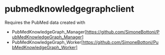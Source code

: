 # pubmedknowledgegraphclient

Requires the PubMed data created with
- PubMedKnowledgeGraph_Manager[https://github.com/SimoneBottoni/PubMedKnowledgeGraph_Manager]
- PubMedKnowledgeGraph_Worker[https://github.com/SimoneBottoni/PubMedKnowledgeGraph_Worker]
